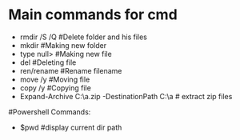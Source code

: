 # Main commands for cmd

- rmdir /S /Q #Delete folder and his files
- mkdir #Making new folder
- type null> #Making new file
- del #Deleting file
- ren/rename #Rename filename
- move /y #Moving file
- copy /y #Copying file
- Expand-Archive C:\a.zip -DestinationPath C:\a # extract zip files

#Powershell Commands:
- $pwd #display current dir path
